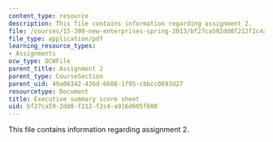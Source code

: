 ```yaml
---
content_type: resource
description: This file contains information regarding assignment 2.
file: /courses/15-390-new-enterprises-spring-2013/bf27ca592dd8f212f2c4a916d605f608_MIT15_390S13_assgn2sheet.pdf
file_type: application/pdf
learning_resource_types:
- Assignments
ocw_type: OCWFile
parent_title: Assignment 2
parent_type: CourseSection
parent_uid: 49a06342-43bd-6608-1f95-cbbcc0693d27
resourcetype: Document
title: Executive summary score sheet
uid: bf27ca59-2dd8-f212-f2c4-a916d605f608
---
```

This file contains information regarding assignment 2.